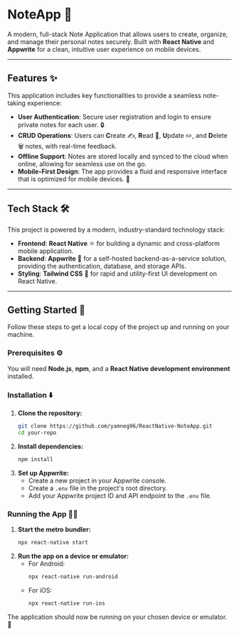 # NoteApp 📝

A modern, full-stack Note Application that allows users to create, organize, and manage their personal notes securely. Built with **React Native** and **Appwrite** for a clean, intuitive user experience on mobile devices.

-----

## Features ✨

This application includes key functionalities to provide a seamless note-taking experience:

  * **User Authentication**: Secure user registration and login to ensure private notes for each user. 🔒
  * **CRUD Operations**: Users can **C**reate ✍️, **R**ead 📖, **U**pdate ✏️, and **D**elete 🗑️ notes, with real-time feedback.
  * **Offline Support**: Notes are stored locally and synced to the cloud when online, allowing for seamless use on the go.
  * **Mobile-First Design**: The app provides a fluid and responsive interface that is optimized for mobile devices. 📱

-----

## Tech Stack 🛠️

This project is powered by a modern, industry-standard technology stack:

  * **Frontend**: **React Native** ⚛️ for building a dynamic and cross-platform mobile application.
  * **Backend**: **Appwrite** 🚀 for a self-hosted backend-as-a-service solution, providing the authentication, database, and storage APIs.
  * **Styling**: **Tailwind CSS** 💨 for rapid and utility-first UI development on React Native.

-----

## Getting Started 🚀

Follow these steps to get a local copy of the project up and running on your machine.

### Prerequisites ⚙️

You will need **Node.js**, **npm**, and a **React Native development environment** installed.

### Installation ⬇️

1.  **Clone the repository:**
    ```bash
    git clone https://github.com/yamneg96/ReactNative-NoteApp.git
    cd your-repo
    ```
2.  **Install dependencies:**
    ```bash
    npm install
    ```
3.  **Set up Appwrite:**
      * Create a new project in your Appwrite console.
      * Create a `.env` file in the project's root directory.
      * Add your Appwrite project ID and API endpoint to the `.env` file.

### Running the App 🏃‍♂️

1.  **Start the metro bundler:**
    ```bash
    npx react-native start
    ```
2.  **Run the app on a device or emulator:**
      * For Android:
        ```bash
        npx react-native run-android
        ```
      * For iOS:
        ```bash
        npx react-native run-ios
        ```

The application should now be running on your chosen device or emulator. 🎉